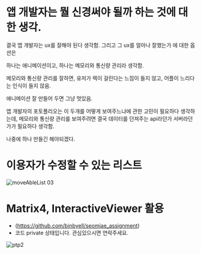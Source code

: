 # 앱 개발자는 뭘 신경써야 될까 하는 것에 대한 생각.

결국 앱 개발자는 ux를 잘해야 된다 생각함.
그리고 그 ux를 얼마나 잘했는가 에 대한 옵션은

하나는 애니메이션이고,
하나는 메모리와 통신량 관리라 생각함.

메모리와 통신량 관리를 잘하면, 유저가 렉이 걸린다는 느낌이 들지 않고, 어플이 느리다는 인식이 들지 않음.

애니메이션 잘 만들어 두면
그냥 멋있음.

앱 개발자의 포토폴리오는 이 두개를 어떻게 보여주느냐에 관한 고민이 필요하다 생각하는데,
메모리와 통신량 관리를 보여주려면 결국 데이터를 던져주는 api라던가 서버라던가가 필요하다 생각함.

나중에 하나 만들긴 해야되겠다.


# 이용자가 수정할 수 있는 리스트
![moveAbleList 03](https://github.com/binbyell/ptp2/assets/101085803/e58550c4-227c-4421-ac30-c76da3424825)

# Matrix4, InteractiveViewer 활용
- (https://github.com/binbyell/seomjae_assignment)
- 코드 private 상태입니다. 관심있으시면 연락주세요.

![ptp2](https://github.com/binbyell/ptp2/assets/101085803/f4811528-764a-493c-b51e-22b6657104a3)

